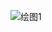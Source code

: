 ![绘图1](https://github.com/kuan-zhang/oj_system/assets/85179210/de7ed0cf-d55a-4462-b9bb-70ce6a12488e)
